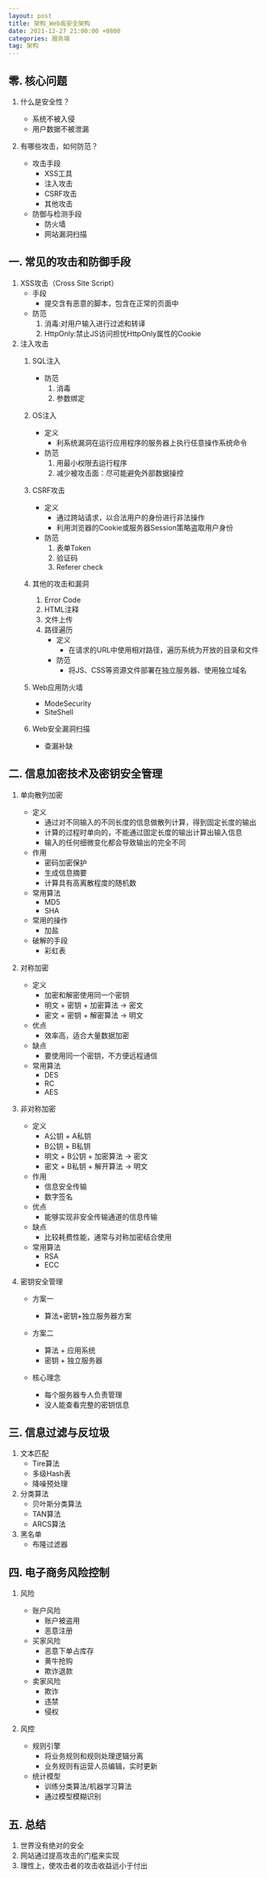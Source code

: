 ```yaml
---
layout: post
title: 架构_Web高安全架构
date: 2021-12-27 21:00:00 +0800
categories: 服务端
tag: 架构
---
```


## 零. 核心问题
1. 什么是安全性？
	- 系统不被入侵
	- 用户数据不被泄漏

2. 有哪些攻击，如何防范？
	- 攻击手段
		- XSS工具
		- 注入攻击
		- CSRF攻击
		- 其他攻击
	- 防御与检测手段
		- 防火墙
		- 网站漏洞扫描


## 一. 常见的攻击和防御手段
1. XSS攻击（Cross Site Script）
	- 手段
		- 提交含有恶意的脚本，包含在正常的页面中
	- 防范
		1. 消毒:对用户输入进行过滤和转译
		2. HttpOnly:禁止JS访问担忧HttpOnly属性的Cookie
2. 注入攻击
	1. SQL注入
		- 防范
			1. 消毒
			2. 参数绑定

	2. OS注入
		- 定义	
			- 利系统漏洞在运行应用程序的服务器上执行任意操作系统命令
		- 防范
			1. 用最小权限去运行程序
			2. 减少被攻击面：尽可能避免外部数据操控

	3. CSRF攻击
		- 定义
			- 通过跨站请求，以合法用户的身份进行非法操作
			- 利用浏览器的Cookie或服务器Session策略盗取用户身份
		- 防范
			1. 表单Token
			2. 验证码
			3. Referer check

	4. 其他的攻击和漏洞
		1. Error Code
		2. HTML注释
		3. 文件上传
		4. 路径遍历
			- 定义
				- 在请求的URL中使用相对路径，遍历系统为开放的目录和文件
			- 防范
				- 将JS、CSS等资源文件部署在独立服务器、使用独立域名
	5. Web应用防火墙
		- ModeSecurity
		- SiteShell
	6. Web安全漏洞扫描
		- 查漏补缺

## 二. 信息加密技术及密钥安全管理
1. 单向散列加密
	- 定义
		- 通过对不同输入的不同长度的信息做散列计算，得到固定长度的输出
		- 计算的过程时单向的，不能通过固定长度的输出计算出输入信息
		- 输入的任何细微变化都会导致输出的完全不同 
	- 作用
		- 密码加密保护
		- 生成信息摘要
		- 计算具有高离散程度的随机数 
	- 常用算法
		- MD5
		- SHA
	- 常用的操作
		- 加盐
	- 破解的手段
		- 彩虹表 

2. 对称加密
	- 定义
		- 加密和解密使用同一个密钥
		- 明文 + 密钥 + 加密算法 -> 密文
		- 密文 + 密钥 + 解密算法 -> 明文
	- 优点
		- 效率高，适合大量数据加密
	- 缺点
		- 要使用同一个密钥，不方便远程通信
	- 常用算法
		- DES
		- RC
		- AES

3. 非对称加密
	- 定义
		- A公钥 + A私钥
		- B公钥 + B私钥
		- 明文 + B公钥 + 加密算法 -> 密文
		- 密文 + B私钥 + 解开算法 -> 明文
	- 作用
		- 信息安全传输
		- 数字签名
	- 优点
		- 能够实现非安全传输通道的信息传输
	- 缺点
		- 比较耗费性能，通常与对称加密结合使用
	- 常用算法
		- RSA
		- ECC

4. 密钥安全管理
	- 方案一
		- 算法+密钥+独立服务器方案

	- 方案二
		- 算法 + 应用系统
		- 密钥 + 独立服务器

	- 核心理念
		- 每个服务器专人负责管理
		- 没人能查看完整的密钥信息 

## 三. 信息过滤与反垃圾
1. 文本匹配
	- Tire算法
	- 多级Hash表
	- 降噪预处理
2. 分类算法
	- 贝叶斯分类算法
	- TAN算法
	- ARCS算法
3. 黑名单
	- 布隆过滤器

## 四. 电子商务风险控制

1. 风险
	- 账户风险
		- 账户被盗用
		- 恶意注册
	- 买家风险
		- 恶意下单占库存
		- 黄牛抢购
		- 欺诈退款
	- 卖家风险
		- 欺诈
		- 违禁
		- 侵权

2. 风控
	- 规则引擎
		- 将业务规则和规则处理逻辑分离
		- 业务规则有运营人员编辑，实时更新
	- 统计模型
		- 训练分类算法/机器学习算法
		- 通过模型模糊识别 

## 五. 总结

1. 世界没有绝对的安全
2. 网站通过提高攻击的门槛来实现
3. 理性上，使攻击者的攻击收益远小于付出




